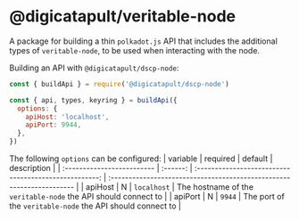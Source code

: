 # @digicatapult/veritable-node

A package for building a thin `polkadot.js` API that includes the additional types of `veritable-node`, to be used when interacting with the node.

Building an API with `@digicatapult/dscp-node`:

```js
const { buildApi } = require('@digicatapult/dscp-node')

const { api, types, keyring } = buildApi({
  options: {
    apiHost: 'localhost',
    apiPort: 9944,
  },
})
```

The following `options` can be configured:
| variable                   | required |                        default                        | description                                                           |
| :------------------------- | :------: | :---------------------------------------------------: | :-------------------------------------------------------------------- |
| apiHost                    |    N     |                      `localhost`                      | The hostname of the `veritable-node` the API should connect to             |
| apiPort                    |    N     |                        `9944`                         | The port of the `veritable-node` the API should connect to                 |
